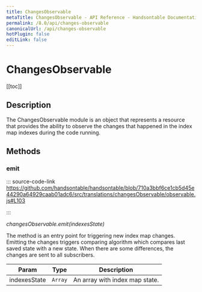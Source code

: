 ```yaml
---
title: ChangesObservable
metaTitle: ChangesObservable - API Reference - Handsontable Documentation
permalink: /8.0/api/changes-observable
canonicalUrl: /api/changes-observable
hotPlugin: false
editLink: false
---
```


# ChangesObservable

[[toc]]

## Description

The ChangesObservable module is an object that represents a resource that provides
the ability to observe the changes that happened in the index map indexes during
the code running.


## Methods

### emit
  
::: source-code-link https://github.com/handsontable/handsontable/blob/710a3bbf6ce1cb5d45e44290a64929caab01adc6/src/translations/changesObservable/observable.js#L103

:::

_changesObservable.emit(indexesState)_

The method is an entry point for triggering new index map changes. Emitting the
changes triggers comparing algorithm which compares last saved state with a new
state. When there are some differences, the changes are sent to all subscribers.


| Param | Type | Description |
| --- | --- | --- |
| indexesState | `Array` | An array with index map state. |



